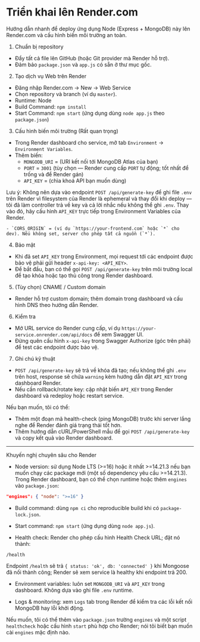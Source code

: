# Triển khai lên Render.com

Hướng dẫn nhanh để deploy ứng dụng Node (Express + MongoDB) này lên Render.com và cấu hình biến môi trường an toàn.

1) Chuẩn bị repository
- Đẩy tất cả file lên GitHub (hoặc Git provider mà Render hỗ trợ).
- Đảm bảo `package.json` và `app.js` có sẵn ở thư mục gốc.

2) Tạo dịch vụ Web trên Render
- Đăng nhập Render.com → New → Web Service
- Chọn repository và branch (ví dụ `master`).
- Runtime: Node
- Build Command: `npm install`
- Start Command: `npm start` (ứng dụng dùng `node app.js` theo `package.json`)

3) Cấu hình biến môi trường (Rất quan trọng)
- Trong Render dashboard cho service, mở tab `Environment` → `Environment Variables`.
- Thêm biến:
  - `MONGODB_URI` = (URI kết nối tới MongoDB Atlas của bạn)
  - `PORT` = `3001` (tùy chọn — Render cung cấp `PORT` tự động; tốt nhất để trống và để Render gán)
  - `API_KEY` = (chìa khoá API bạn muốn dùng)

Lưu ý: Không nên dựa vào endpoint `POST /api/generate-key` để ghi file `.env` trên Render vì filesystem của Render là ephemeral và thay đổi khi deploy — tôi đã làm controller trả về key và cả lời nhắc nếu không thể ghi `.env`. Thay vào đó, hãy cấu hình `API_KEY` trực tiếp trong Environment Variables của Render.

    - `CORS_ORIGIN` = (ví dụ `https://your-frontend.com` hoặc `*` cho dev). Nếu không set, server cho phép tất cả nguồn (`*`).

4) Bảo mật
- Khi đã set `API_KEY` trong Environment, mọi request tới các endpoint được bảo vệ phải gửi header `x-api-key: <API_KEY>`.
- Để bắt đầu, bạn có thể gọi `POST /api/generate-key` trên môi trường local để tạo khóa hoặc tạo thủ công trong Render dashboard.

5) (Tùy chọn) CNAME / Custom domain
- Render hỗ trợ custom domain; thêm domain trong dashboard và cấu hình DNS theo hướng dẫn Render.

6) Kiểm tra
- Mở URL service do Render cung cấp, ví dụ `https://your-service.onrender.com/api/docs` để xem Swagger UI.
- Đừng quên cấu hình `x-api-key` trong Swagger Authorize (góc trên phải) để test các endpoint được bảo vệ.

7) Ghi chú kỹ thuật
- `POST /api/generate-key` sẽ trả về khóa đã tạo; nếu không thể ghi `.env` trên host, response sẽ chứa `warning` kèm hướng dẫn đặt `API_KEY` trong dashboard Render.
- Nếu cần rollback/rotate key: cập nhật biến `API_KEY` trong Render dashboard và redeploy hoặc restart service.

Nếu bạn muốn, tôi có thể:
- Thêm một đoạn mã health-check (ping MongoDB) trước khi server lắng nghe để Render đánh giá trạng thái tốt hơn.
- Thêm hướng dẫn cURL/PowerShell mẫu để gọi `POST /api/generate-key` và copy kết quả vào Render dashboard.

---

Khuyến nghị chuyên sâu cho Render

- Node version: sử dụng Node LTS (>=16) hoặc ít nhất >=14.21.3 nếu bạn muốn chạy các package mới (một số dependency yêu cầu >=14.21.3). Trong Render dashboard, bạn có thể chọn runtime hoặc thêm `engines` vào `package.json`:

```json
"engines": { "node": ">=16" }
```

- Build command: dùng `npm ci` cho reproducible build khi có `package-lock.json`.

- Start command: `npm start` (ứng dụng dùng `node app.js`).

- Health check: Render cho phép cấu hình Health Check URL; đặt nó thành:

```
/health
```

  Endpoint `/health` sẽ trả `{ status: 'ok', db: 'connected' }` khi Mongoose đã nối thành công; Render sẽ xem service là healthy khi endpoint trả 200.

- Environment variables: luôn set `MONGODB_URI` và `API_KEY` trong dashboard. Không dựa vào ghi file `.env` runtime.

- Logs & monitoring: xem `Logs` tab trong Render để kiểm tra các lỗi kết nối MongoDB hay lỗi khởi động.

Nếu muốn, tôi có thể thêm vào `package.json` trường `engines` và một script `healthcheck` hoặc cấu hình `start` phù hợp cho Render; nói tôi biết bạn muốn cài `engines` mặc định nào.
